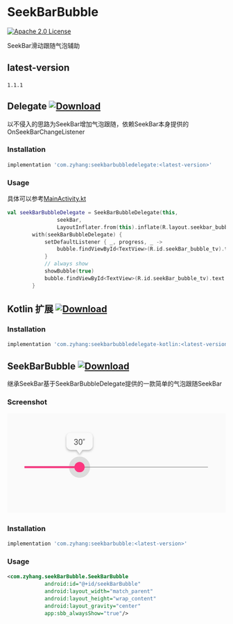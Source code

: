 # SeekBarBubble
[![Apache 2.0 License](https://img.shields.io/badge/license-Apache%202.0-blue.svg?style=flat)](http://www.apache.org/licenses/LICENSE-2.0.html)

SeekBar滑动跟随气泡辅助

## latest-version
`1.1.1`

## Delegate [![Download](https://api.bintray.com/packages/zyhang/maven/seekBarBubbleDelegate/images/download.svg) ](https://bintray.com/zyhang/maven/seekBarBubbleDelegate/_latestVersion)

以不侵入的思路为SeekBar增加气泡跟随，依赖SeekBar本身提供的OnSeekBarChangeListener

### Installation
```gradle
implementation 'com.zyhang:seekbarbubbledelegate:<latest-version>'
```

### Usage
具体可以参考[MainActivity.kt](https://github.com/izyhang/SeekBarBubble/blob/master/app/src/main/kotlin/com/zyhang/seekBarBubble/example/MainActivity.kt)
```kotlin
val seekBarBubbleDelegate = SeekBarBubbleDelegate(this,
                seekBar,
                LayoutInflater.from(this).inflate(R.layout.seekbar_bubble, null))
        with(seekBarBubbleDelegate) {
            setDefaultListener { _, progress, _ ->
                bubble.findViewById<TextView>(R.id.seekBar_bubble_tv).text = "$progress''"
            }
            // always show
            showBubble(true)
            bubble.findViewById<TextView>(R.id.seekBar_bubble_tv).text = "${seekBar.progress}''"
        }
```

## Kotlin 扩展 [ ![Download](https://api.bintray.com/packages/zyhang/maven/seekBarBubbleDelegate-kotlin/images/download.svg) ](https://bintray.com/zyhang/maven/seekBarBubbleDelegate-kotlin/_latestVersion)

### Installation
```gradle
implementation 'com.zyhang:seekbarbubbledelegate-kotlin:<latest-version>'
```

## SeekBarBubble [![Download](https://api.bintray.com/packages/zyhang/maven/seekBarBubble/images/download.svg) ](https://bintray.com/zyhang/maven/seekBarBubble/_latestVersion)
继承SeekBar基于SeekBarBubbleDelegate提供的一款简单的气泡跟随SeekBar

### Screenshot
![](screenshot/1.png)

### Installation
```gradle
implementation 'com.zyhang:seekbarbubble:<latest-version>'
```

### Usage
```xml
<com.zyhang.seekBarBubble.SeekBarBubble
            android:id="@+id/seekBarBubble"
            android:layout_width="match_parent"
            android:layout_height="wrap_content"
            android:layout_gravity="center"
            app:sbb_alwaysShow="true"/>
```
